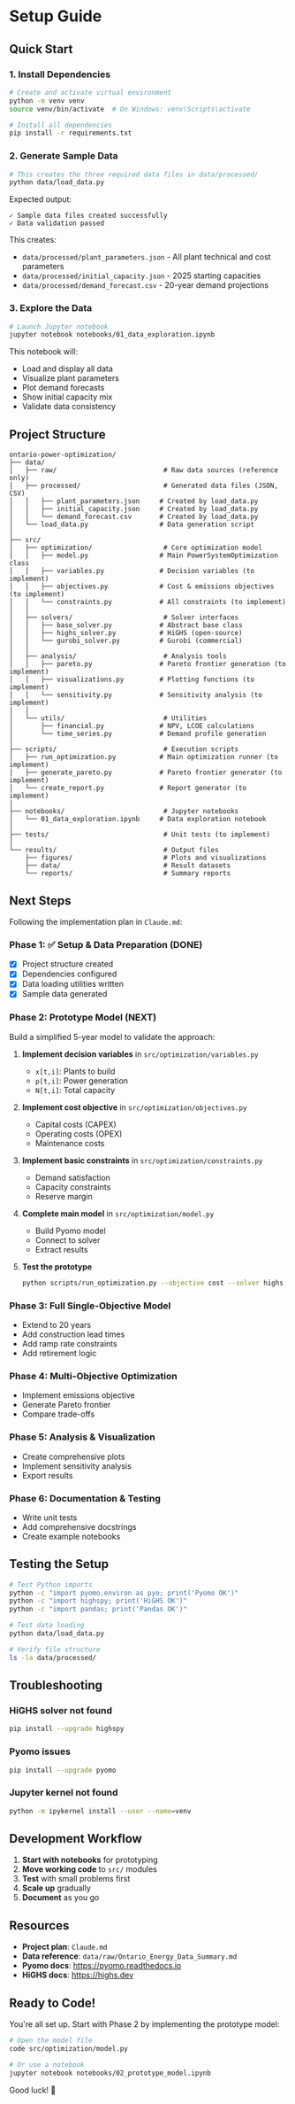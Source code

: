 # Setup Guide

## Quick Start

### 1. Install Dependencies

```bash
# Create and activate virtual environment
python -m venv venv
source venv/bin/activate  # On Windows: venv\Scripts\activate

# Install all dependencies
pip install -r requirements.txt
```

### 2. Generate Sample Data

```bash
# This creates the three required data files in data/processed/
python data/load_data.py
```

Expected output:
```
✓ Sample data files created successfully
✓ Data validation passed
```

This creates:
- `data/processed/plant_parameters.json` - All plant technical and cost parameters
- `data/processed/initial_capacity.json` - 2025 starting capacities
- `data/processed/demand_forecast.csv` - 20-year demand projections

### 3. Explore the Data

```bash
# Launch Jupyter notebook
jupyter notebook notebooks/01_data_exploration.ipynb
```

This notebook will:
- Load and display all data
- Visualize plant parameters
- Plot demand forecasts
- Show initial capacity mix
- Validate data consistency

## Project Structure

```
ontario-power-optimization/
├── data/
│   ├── raw/                           # Raw data sources (reference only)
│   ├── processed/                     # Generated data files (JSON, CSV)
│   │   ├── plant_parameters.json     # Created by load_data.py
│   │   ├── initial_capacity.json     # Created by load_data.py
│   │   └── demand_forecast.csv       # Created by load_data.py
│   └── load_data.py                  # Data generation script
│
├── src/
│   ├── optimization/                  # Core optimization model
│   │   ├── model.py                  # Main PowerSystemOptimization class
│   │   ├── variables.py              # Decision variables (to implement)
│   │   ├── objectives.py             # Cost & emissions objectives (to implement)
│   │   └── constraints.py            # All constraints (to implement)
│   │
│   ├── solvers/                       # Solver interfaces
│   │   ├── base_solver.py            # Abstract base class
│   │   ├── highs_solver.py           # HiGHS (open-source)
│   │   └── gurobi_solver.py          # Gurobi (commercial)
│   │
│   ├── analysis/                      # Analysis tools
│   │   ├── pareto.py                 # Pareto frontier generation (to implement)
│   │   ├── visualizations.py         # Plotting functions (to implement)
│   │   └── sensitivity.py            # Sensitivity analysis (to implement)
│   │
│   └── utils/                         # Utilities
│       ├── financial.py              # NPV, LCOE calculations
│       └── time_series.py            # Demand profile generation
│
├── scripts/                           # Execution scripts
│   ├── run_optimization.py           # Main optimization runner (to implement)
│   ├── generate_pareto.py            # Pareto frontier generator (to implement)
│   └── create_report.py              # Report generator (to implement)
│
├── notebooks/                         # Jupyter notebooks
│   └── 01_data_exploration.ipynb     # Data exploration notebook
│
├── tests/                             # Unit tests (to implement)
│
└── results/                           # Output files
    ├── figures/                       # Plots and visualizations
    ├── data/                          # Result datasets
    └── reports/                       # Summary reports
```

## Next Steps

Following the implementation plan in `Claude.md`:

### Phase 1: ✅ Setup & Data Preparation (DONE)
- [x] Project structure created
- [x] Dependencies configured
- [x] Data loading utilities written
- [x] Sample data generated

### Phase 2: Prototype Model (NEXT)
Build a simplified 5-year model to validate the approach:

1. **Implement decision variables** in `src/optimization/variables.py`
   - `x[t,i]`: Plants to build
   - `p[t,i]`: Power generation
   - `N[t,i]`: Total capacity

2. **Implement cost objective** in `src/optimization/objectives.py`
   - Capital costs (CAPEX)
   - Operating costs (OPEX)
   - Maintenance costs

3. **Implement basic constraints** in `src/optimization/constraints.py`
   - Demand satisfaction
   - Capacity constraints
   - Reserve margin

4. **Complete main model** in `src/optimization/model.py`
   - Build Pyomo model
   - Connect to solver
   - Extract results

5. **Test the prototype**
   ```bash
   python scripts/run_optimization.py --objective cost --solver highs
   ```

### Phase 3: Full Single-Objective Model
- Extend to 20 years
- Add construction lead times
- Add ramp rate constraints
- Add retirement logic

### Phase 4: Multi-Objective Optimization
- Implement emissions objective
- Generate Pareto frontier
- Compare trade-offs

### Phase 5: Analysis & Visualization
- Create comprehensive plots
- Implement sensitivity analysis
- Export results

### Phase 6: Documentation & Testing
- Write unit tests
- Add comprehensive docstrings
- Create example notebooks

## Testing the Setup

```bash
# Test Python imports
python -c "import pyomo.environ as pyo; print('Pyomo OK')"
python -c "import highspy; print('HiGHS OK')"
python -c "import pandas; print('Pandas OK')"

# Test data loading
python data/load_data.py

# Verify file structure
ls -la data/processed/
```

## Troubleshooting

### HiGHS solver not found
```bash
pip install --upgrade highspy
```

### Pyomo issues
```bash
pip install --upgrade pyomo
```

### Jupyter kernel not found
```bash
python -m ipykernel install --user --name=venv
```

## Development Workflow

1. **Start with notebooks** for prototyping
2. **Move working code** to `src/` modules
3. **Test** with small problems first
4. **Scale up** gradually
5. **Document** as you go

## Resources

- **Project plan**: `Claude.md`
- **Data reference**: `data/raw/Ontario_Energy_Data_Summary.md`
- **Pyomo docs**: https://pyomo.readthedocs.io
- **HiGHS docs**: https://highs.dev

## Ready to Code!

You're all set up. Start with Phase 2 by implementing the prototype model:

```bash
# Open the model file
code src/optimization/model.py

# Or use a notebook
jupyter notebook notebooks/02_prototype_model.ipynb
```

Good luck! 🚀
